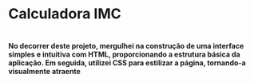 <html>
  
<h1> Calculadora IMC <h1/>
<h4>No decorrer deste projeto, mergulhei na construção de uma interface simples e intuitiva com HTML, proporcionando a estrutura básica da aplicação. Em seguida, utilizei CSS para estilizar a página, tornando-a visualmente atraente </h4>

</html>
